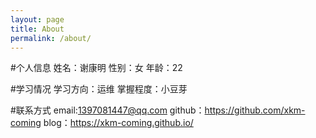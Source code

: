 ```yaml
---
layout: page
title: About
permalink: /about/
---
```


#个人信息
姓名：谢康明
性别：女
年龄：22

#学习情况
学习方向：运维
掌握程度：小豆芽

#联系方式
email:1397081447@qq.com
github：https://github.com/xkm-coming
blog：https://xkm-coming.github.io/
